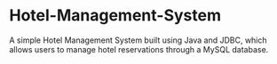 # Hotel-Management-System
A simple Hotel Management System built using Java and JDBC, which allows users to manage hotel reservations through a MySQL database.


